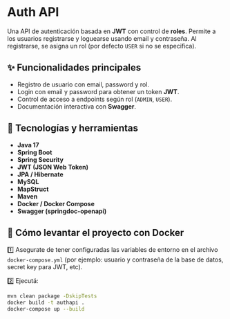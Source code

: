 # Auth API

Una API de autenticación basada en **JWT** con control de **roles**. Permite a los usuarios registrarse y loguearse usando email y contraseña. Al registrarse, se asigna un rol (por defecto `USER` si no se especifica).

## ✨ Funcionalidades principales

- Registro de usuario con email, password y rol.
- Login con email y password para obtener un token **JWT**.
- Control de acceso a endpoints según rol (`ADMIN`, `USER`).
- Documentación interactiva con **Swagger**.

## 🚀 Tecnologías y herramientas

- **Java 17**
- **Spring Boot**
- **Spring Security**
- **JWT (JSON Web Token)**
- **JPA / Hibernate**
- **MySQL**
- **MapStruct**
- **Maven**
- **Docker / Docker Compose**
- **Swagger (springdoc-openapi)**

## 🐳 Cómo levantar el proyecto con Docker

1️⃣ Asegurate de tener configuradas las variables de entorno en el archivo `docker-compose.yml` (por ejemplo: usuario y contraseña de la base de datos, secret key para JWT, etc).

2️⃣ Ejecutá:

```bash
mvn clean package -DskipTests
docker build -t authapi .
docker-compose up --build
